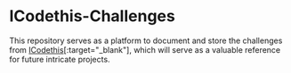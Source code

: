 # ICodethis-Challenges
This repository serves as a platform to document and store the challenges from [ICodethis](https://www.icodethis.com)[:target="_blank"], which will serve as a valuable reference for future intricate projects.
